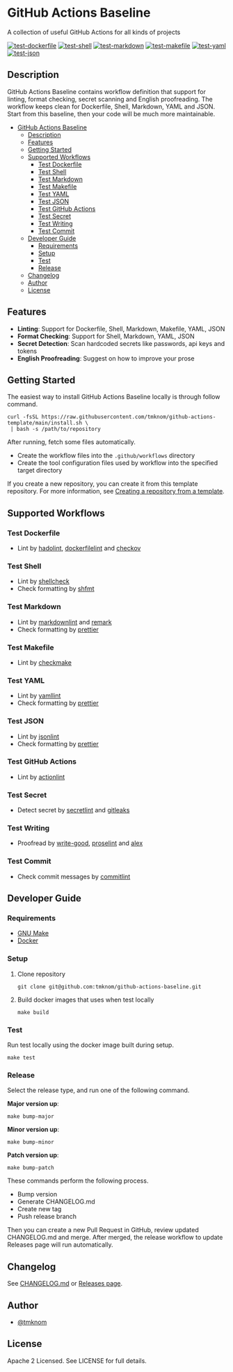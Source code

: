 # GitHub Actions Baseline

A collection of useful GitHub Actions for all kinds of projects

[![test-dockerfile](https://github.com/tmknom/github-actions-baseline/actions/workflows/test-dockerfile.yml/badge.svg)](https://github.com/tmknom/github-actions-baseline/actions/workflows/test-dockerfile.yml)
[![test-shell](https://github.com/tmknom/github-actions-baseline/actions/workflows/test-shell.yml/badge.svg)](https://github.com/tmknom/github-actions-baseline/actions/workflows/test-shell.yml)
[![test-markdown](https://github.com/tmknom/github-actions-baseline/actions/workflows/test-markdown.yml/badge.svg)](https://github.com/tmknom/github-actions-baseline/actions/workflows/test-markdown.yml)
[![test-makefile](https://github.com/tmknom/github-actions-baseline/actions/workflows/test-makefile.yml/badge.svg)](https://github.com/tmknom/github-actions-baseline/actions/workflows/test-makefile.yml)
[![test-yaml](https://github.com/tmknom/github-actions-baseline/actions/workflows/test-yaml.yml/badge.svg)](https://github.com/tmknom/github-actions-baseline/actions/workflows/test-yaml.yml)
[![test-json](https://github.com/tmknom/github-actions-baseline/actions/workflows/test-json.yml/badge.svg)](https://github.com/tmknom/github-actions-baseline/actions/workflows/test-json.yml)

## Description

GitHub Actions Baseline contains workflow definition that support for linting, format checking, secret scanning and English proofreading.
The workflow keeps clean for Dockerfile, Shell, Markdown, YAML and JSON.
Start from this baseline, then your code will be much more maintainable.

<!--ts-->

- [GitHub Actions Baseline](#github-actions-baseline)
  - [Description](#description)
  - [Features](#features)
  - [Getting Started](#getting-started)
  - [Supported Workflows](#supported-workflows)
    - [Test Dockerfile](#test-dockerfile)
    - [Test Shell](#test-shell)
    - [Test Markdown](#test-markdown)
    - [Test Makefile](#test-makefile)
    - [Test YAML](#test-yaml)
    - [Test JSON](#test-json)
    - [Test GitHub Actions](#test-github-actions)
    - [Test Secret](#test-secret)
    - [Test Writing](#test-writing)
    - [Test Commit](#test-commit)
  - [Developer Guide](#developer-guide)
    - [Requirements](#requirements)
    - [Setup](#setup)
    - [Test](#test)
    - [Release](#release)
  - [Changelog](#changelog)
  - [Author](#author)
  - [License](#license)

<!-- Added by: root, at: Thu Jul 15 06:12:13 UTC 2021 -->

<!--te-->

## Features

- **Linting**: Support for Dockerfile, Shell, Markdown, Makefile, YAML, JSON
- **Format Checking**: Support for Shell, Markdown, YAML, JSON
- **Secret Detection**: Scan hardcoded secrets like passwords, api keys and tokens
- **English Proofreading**: Suggest on how to improve your prose

## Getting Started

The easiest way to install GitHub Actions Baseline locally is through follow command.

```shell
curl -fsSL https://raw.githubusercontent.com/tmknom/github-actions-template/main/install.sh \
 | bash -s /path/to/repository
```

After running, fetch some files automatically.

- Create the workflow files into the `.github/workflows` directory
- Create the tool configuration files used by workflow into the specified target directory

If you create a new repository, you can create it from this template repository.
For more information, see [Creating
a repository from a template](https://docs.github.com/en/github/creating-cloning-and-archiving-repositories/creating-a-repository-on-github/creating-a-repository-from-a-template).

## Supported Workflows

### Test Dockerfile

- Lint by [hadolint](https://github.com/hadolint/hadolint), [dockerfilelint](https://github.com/replicatedhq/dockerfilelint) and [checkov](https://github.com/bridgecrewio/checkov)

### Test Shell

- Lint by [shellcheck](https://github.com/koalaman/shellcheck)
- Check formatting by [shfmt](https://github.com/mvdan/sh)

### Test Markdown

- Lint by [markdownlint](https://github.com/DavidAnson/markdownlint) and [remark](https://github.com/remarkjs/remark)
- Check formatting by [prettier](https://github.com/prettier/prettier)

### Test Makefile

- Lint by [checkmake](https://github.com/mrtazz/checkmake)

### Test YAML

- Lint by [yamllint](https://github.com/adrienverge/yamllint)
- Check formatting by [prettier](https://github.com/prettier/prettier)

### Test JSON

- Lint by [jsonlint](https://github.com/zaach/jsonlint)
- Check formatting by [prettier](https://github.com/prettier/prettier)

### Test GitHub Actions

- Lint by [actionlint](https://github.com/rhysd/actionlint)

### Test Secret

- Detect secret by [secretlint](https://github.com/secretlint/secretlint) and [gitleaks](https://github.com/zricethezav/gitleaks)

### Test Writing

- Proofread by [write-good](https://github.com/btford/write-good), [proselint](https://github.com/amperser/proselint) and [alex](https://github.com/get-alex/alex)

### Test Commit

- Check commit messages by [commitlint](https://github.com/conventional-changelog/commitlint)

## Developer Guide

### Requirements

- [GNU Make](https://www.gnu.org/software/make/)
- [Docker](https://docs.docker.com/get-docker/)

### Setup

<!-- lint disable ordered-list-marker-value -->

1. Clone repository

   ```shell
   git clone git@github.com:tmknom/github-actions-baseline.git
   ```

2. Build docker images that uses when test locally

   ```shell
   make build
   ```

<!-- lint enable ordered-list-marker-value -->

### Test

Run test locally using the docker image built during setup.

```shell
make test
```

### Release

Select the release type, and run one of the following command.

**Major version up**:

```shell
make bump-major
```

**Minor version up**:

```shell
make bump-minor
```

**Patch version up**:

```shell
make bump-patch
```

These commands perform the following process.

- Bump version
- Generate CHANGELOG.md
- Create new tag
- Push release branch

Then you can create a new Pull Request in GitHub, review updated CHANGELOG.md and merge.
After merged, the release workflow to update Releases page will run automatically.

## Changelog

See [CHANGELOG.md](/CHANGELOG.md) or [Releases page](https://github.com/tmknom/github-actions-baseline/releases).

## Author

- [@tmknom](https://github.com/tmknom/)

## License

Apache 2 Licensed. See LICENSE for full details.
